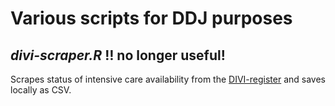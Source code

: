 # Various scripts for DDJ purposes

## _divi-scraper.R_ :bangbang: **no longer useful!**
Scrapes status of intensive care availability from the [DIVI-register](https://www.divi.de/register/intensivregister) and saves locally as CSV.
